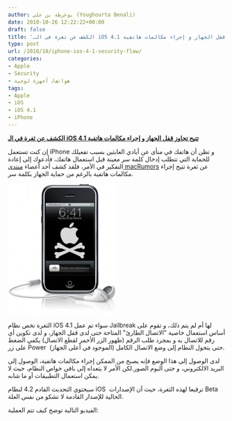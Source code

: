 ```yaml
---
author: يوغرطة بن علي (Youghourta Benali)
date: 2010-10-26 12:22:22+00:00
draft: false
title: 'الكشف عن ثغرة في الـ iOS 4.1 تتيح تجاوز قفل الجهاز و إجراء مكالمات هاتفية '
type: post
url: /2010/10/iphone-ios-4-1-security-flaw/
categories:
- Apple
- Security
- هواتف/ أجهزة لوحية
tags:
- Apple
- iOS
- iOS 4.1
- iPhone
---
```


**[الكشف عن ثغرة في الـ iOS 4.1 تتيح تجاوز قفل الجهاز و إجراء مكالمات هاتفية](https://www.it-scoop.com/2010/10/iphone-ios-4-1-security-flaw/)**


إن كنت تستعمل iPhone و تظن أن هاتفك في منأى عن أيادي العابثين بسبب تفعيلك للحماية التي تتطلب إدخال كلمة سر معينة قبل استعمال هاتفك، فأدعوك إلى إعادة التفكير في الأمر، فلقد كشف أحد أعضاء [منتدى macRumors](http://forums.macrumors.com/showthread.php?t=1035879) عن ثغرة تتيح إجراء مكالمات هاتفية بالرغم من حماية الجهاز بكلمة سر.

[![](iphone_hack.png)
](https://www.it-scoop.com/2010/10/iphone-ios-4-1-security-flaw/)

الثغرة تخص نظام iOS 4.1 سواء تم عمل Jailbreak لها أم لم يتم ذلك، و تقوم على أساس استعمال خاصية "الاتصال الطارئ" المتاحة حتى لدى قفل الجهاز، و لدى تكوين أي رقم للاتصال به و بمجرد طلب الرقم (ظهور الزر الأحمر لقطع الاتصال) يكفي الضغط على زر Power  (الموجود في أعلى الجهاز) حتى يتحول النظام إلى وضع الاتصال الكامل.

لدى الوصول إلى هذا الوضع فإنه يصبح من الممكن إجراء مكالمات هاتفية، الوصول إلى البريد الالكتروني، و حتى ألبوم الصور.لكن الأمر لا يتعداه إلى باقي خواص النظام، حيث لا يمكن استعمال التطبيقات أو ما شابه.

سيحتوي التحديث القادم 4.2 لنظام iOS  ترقيعا لهذه الثغرة، حيث أن الإصدارات Beta الحالية للإصدار القادمة لا تشكو من نفس العلة.

الفيديو التالية توضح كيف تتم العملية:
